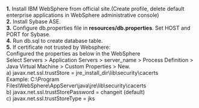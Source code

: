 **1.** Install IBM WebSphere from official site.(Create profile, delete default enterprise applications in WebSphere administrative console)<br>
**2.** Install Sybase ASE.<br>
**3.** Configure db.properties file in **resources/db.properties**. Set HOST and PORT for Sybase. <br>
**4.** Run db.sql to create database table. <br>
**5.** If certificate not trusted by Websphere: <br>
Configured the properties as below in the WebSphere<br>
Select Servers > Application Servers > server_name > Process Definition > Java Virtual Machine > Custom Properties > New.<br>
a) javax.net.ssl.trustStore = jre_install_dir\lib\security\cacerts<br>
Example: C:\Program Files\WebSphere\AppServer\java\jre\lib\security\cacerts<br>
b) javax.net.ssl.trustStorePassword = changeit (default)<br>
c) javax.net.ssl.trustStoreType = jks<br>